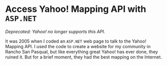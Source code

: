 # Access Yahoo! Mapping API with `ASP.NET`

_Deprecated: Yahoo! no longer supports this API._

It was 2005 when I coded an `ASP.NET` web page to talk to the Yahoo! Mapping API. I used the code to create a website for my community in Rancho San Pasqual, but like everything great Yahoo! has ever done, they ruined it. But for a brief moment, they had the best mapping on the Internet.



